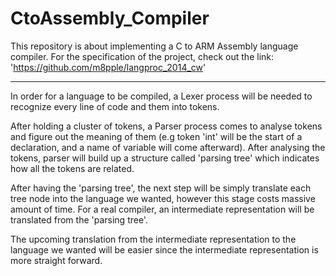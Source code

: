 # CtoAssembly_Compiler

This repository is about implementing a C to ARM Assembly language compiler. 
For the specification of the project, check out the link: 'https://github.com/m8pple/langproc_2014_cw'

-----------------------------------------------------------

In order for a language to be compiled, a Lexer process will be needed to recognize every line of code and them into tokens.

After holding a cluster of tokens, a Parser process comes to analyse tokens and figure out the meaning of them (e.g token 'int' will be the start of a declaration, and a name of variable will come afterward). After analysing the tokens, parser will build up a structure called 'parsing tree' which indicates how all the tokens are related. 

After having the 'parsing tree', the next step will be simply translate each tree node into the language we wanted, however this stage costs massive amount of time. For a real compiler, an intermediate representation will be translated from the 'parsing tree'. 

The upcoming translation from the intermediate representation to the language we wanted will be easier since the intermediate representation is more straight forward.

